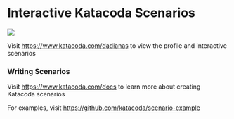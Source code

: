 # Interactive Katacoda Scenarios

[![](http://shields.katacoda.com/katacoda/dadianas/count.svg)](https://www.katacoda.com/dadianas "Get your profile on Katacoda.com")

Visit https://www.katacoda.com/dadianas to view the profile and interactive scenarios

### Writing Scenarios
Visit https://www.katacoda.com/docs to learn more about creating Katacoda scenarios

For examples, visit https://github.com/katacoda/scenario-example
